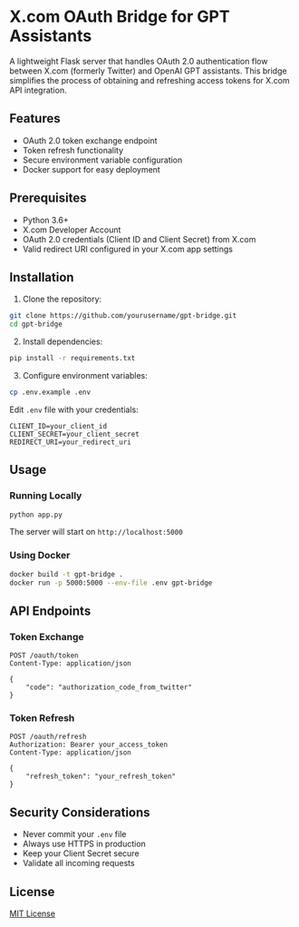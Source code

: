 # X.com OAuth Bridge for GPT Assistants

A lightweight Flask server that handles OAuth 2.0 authentication flow between X.com (formerly Twitter) and OpenAI GPT assistants. This bridge simplifies the process of obtaining and refreshing access tokens for X.com API integration.

## Features

- OAuth 2.0 token exchange endpoint
- Token refresh functionality
- Secure environment variable configuration
- Docker support for easy deployment

## Prerequisites

- Python 3.6+
- X.com Developer Account
- OAuth 2.0 credentials (Client ID and Client Secret) from X.com
- Valid redirect URI configured in your X.com app settings

## Installation

1. Clone the repository:
```bash
git clone https://github.com/yourusername/gpt-bridge.git
cd gpt-bridge
```

2. Install dependencies:
```bash
pip install -r requirements.txt
```

3. Configure environment variables:
```bash
cp .env.example .env
```

Edit `.env` file with your credentials:
```
CLIENT_ID=your_client_id
CLIENT_SECRET=your_client_secret
REDIRECT_URI=your_redirect_uri
```

## Usage

### Running Locally

```bash
python app.py
```

The server will start on `http://localhost:5000`

### Using Docker

```bash
docker build -t gpt-bridge .
docker run -p 5000:5000 --env-file .env gpt-bridge
```

## API Endpoints

### Token Exchange
```http
POST /oauth/token
Content-Type: application/json

{
    "code": "authorization_code_from_twitter"
}
```

### Token Refresh
```http
POST /oauth/refresh
Authorization: Bearer your_access_token
Content-Type: application/json

{
    "refresh_token": "your_refresh_token"
}
```

## Security Considerations

- Never commit your `.env` file
- Always use HTTPS in production
- Keep your Client Secret secure
- Validate all incoming requests

## License

[MIT License](LICENSE)
